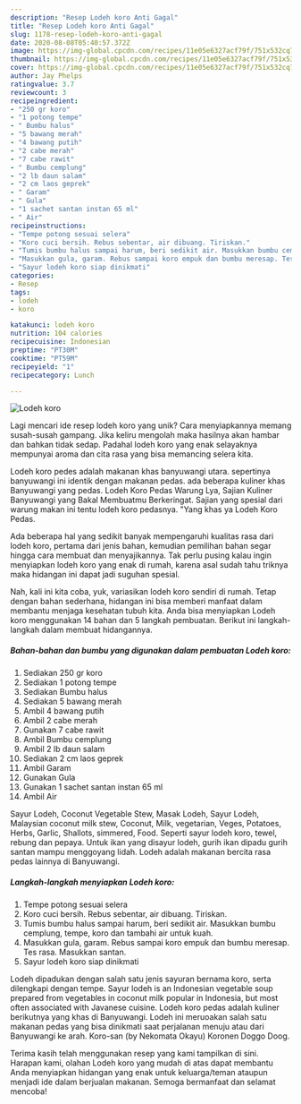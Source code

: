 ```yaml
---
description: "Resep Lodeh koro Anti Gagal"
title: "Resep Lodeh koro Anti Gagal"
slug: 1178-resep-lodeh-koro-anti-gagal
date: 2020-08-08T05:40:57.372Z
image: https://img-global.cpcdn.com/recipes/11e05e6327acf79f/751x532cq70/lodeh-koro-foto-resep-utama.jpg
thumbnail: https://img-global.cpcdn.com/recipes/11e05e6327acf79f/751x532cq70/lodeh-koro-foto-resep-utama.jpg
cover: https://img-global.cpcdn.com/recipes/11e05e6327acf79f/751x532cq70/lodeh-koro-foto-resep-utama.jpg
author: Jay Phelps
ratingvalue: 3.7
reviewcount: 3
recipeingredient:
- "250 gr koro"
- "1 potong tempe"
- " Bumbu halus"
- "5 bawang merah"
- "4 bawang putih"
- "2 cabe merah"
- "7 cabe rawit"
- " Bumbu cemplung"
- "2 lb daun salam"
- "2 cm laos geprek"
- " Garam"
- " Gula"
- "1 sachet santan instan 65 ml"
- " Air"
recipeinstructions:
- "Tempe potong sesuai selera"
- "Koro cuci bersih. Rebus sebentar, air dibuang. Tiriskan."
- "Tumis bumbu halus sampai harum, beri sedikit air. Masukkan bumbu cemplung, tempe, koro dan tambahi air untuk kuah."
- "Masukkan gula, garam. Rebus sampai koro empuk dan bumbu meresap. Tes rasa. Masukkan santan."
- "Sayur lodeh koro siap dinikmati"
categories:
- Resep
tags:
- lodeh
- koro

katakunci: lodeh koro 
nutrition: 104 calories
recipecuisine: Indonesian
preptime: "PT30M"
cooktime: "PT59M"
recipeyield: "1"
recipecategory: Lunch

---
```



![Lodeh koro](https://img-global.cpcdn.com/recipes/11e05e6327acf79f/751x532cq70/lodeh-koro-foto-resep-utama.jpg)

Lagi mencari ide resep lodeh koro yang unik? Cara menyiapkannya memang susah-susah gampang. Jika keliru mengolah maka hasilnya akan hambar dan bahkan tidak sedap. Padahal lodeh koro yang enak selayaknya mempunyai aroma dan cita rasa yang bisa memancing selera kita.

Lodeh koro pedes adalah makanan khas banyuwangi utara. sepertinya banyuwangi ini identik dengan makanan pedas. ada beberapa kuliner khas Banyuwangi yang pedas. Lodeh Koro Pedas Warung Lya, Sajian Kuliner Banyuwangi yang Bakal Membuatmu Berkeringat. Sajian yang spesial dari warung makan ini tentu lodeh koro pedasnya. &#34;Yang khas ya Lodeh Koro Pedas.

Ada beberapa hal yang sedikit banyak mempengaruhi kualitas rasa dari lodeh koro, pertama dari jenis bahan, kemudian pemilihan bahan segar hingga cara membuat dan menyajikannya. Tak perlu pusing kalau ingin menyiapkan lodeh koro yang enak di rumah, karena asal sudah tahu triknya maka hidangan ini dapat jadi suguhan spesial.


Nah, kali ini kita coba, yuk, variasikan lodeh koro sendiri di rumah. Tetap dengan bahan sederhana, hidangan ini bisa memberi manfaat dalam membantu menjaga kesehatan tubuh kita. Anda bisa menyiapkan Lodeh koro menggunakan 14 bahan dan 5 langkah pembuatan. Berikut ini langkah-langkah dalam membuat hidangannya.

<!--inarticleads1-->

##### Bahan-bahan dan bumbu yang digunakan dalam pembuatan Lodeh koro:

1. Sediakan 250 gr koro
1. Sediakan 1 potong tempe
1. Sediakan  Bumbu halus
1. Sediakan 5 bawang merah
1. Ambil 4 bawang putih
1. Ambil 2 cabe merah
1. Gunakan 7 cabe rawit
1. Ambil  Bumbu cemplung
1. Ambil 2 lb daun salam
1. Sediakan 2 cm laos geprek
1. Ambil  Garam
1. Gunakan  Gula
1. Gunakan 1 sachet santan instan 65 ml
1. Ambil  Air


Sayur Lodeh, Coconut Vegetable Stew, Masak Lodeh, Sayur Lodeh, Malaysian coconut milk stew, Coconut, Milk, vegetarian, Veges, Potatoes, Herbs, Garlic, Shallots, simmered, Food. Seperti sayur lodeh koro, tewel, rebung dan pepaya. Untuk ikan yang disayur lodeh, gurih ikan dipadu gurih santan mampu menggoyang lidah. Lodeh adalah makanan bercita rasa pedas lainnya di Banyuwangi. 

<!--inarticleads2-->

##### Langkah-langkah menyiapkan Lodeh koro:

1. Tempe potong sesuai selera
1. Koro cuci bersih. Rebus sebentar, air dibuang. Tiriskan.
1. Tumis bumbu halus sampai harum, beri sedikit air. Masukkan bumbu cemplung, tempe, koro dan tambahi air untuk kuah.
1. Masukkan gula, garam. Rebus sampai koro empuk dan bumbu meresap. Tes rasa. Masukkan santan.
1. Sayur lodeh koro siap dinikmati


Lodeh dipadukan dengan salah satu jenis sayuran bernama koro, serta dilengkapi dengan tempe. Sayur lodeh is an Indonesian vegetable soup prepared from vegetables in coconut milk popular in Indonesia, but most often associated with Javanese cuisine. Lodeh koro pedas adalah kuliner berikutnya yang khas di Banyuwangi. Lodeh ini meruoakan salah satu makanan pedas yang bisa dinikmati saat perjalanan menuju atau dari Banyuwangi ke arah. Koro-san (by Nekomata Okayu) Koronen Doggo Doog. 

Terima kasih telah menggunakan resep yang kami tampilkan di sini. Harapan kami, olahan Lodeh koro yang mudah di atas dapat membantu Anda menyiapkan hidangan yang enak untuk keluarga/teman ataupun menjadi ide dalam berjualan makanan. Semoga bermanfaat dan selamat mencoba!
